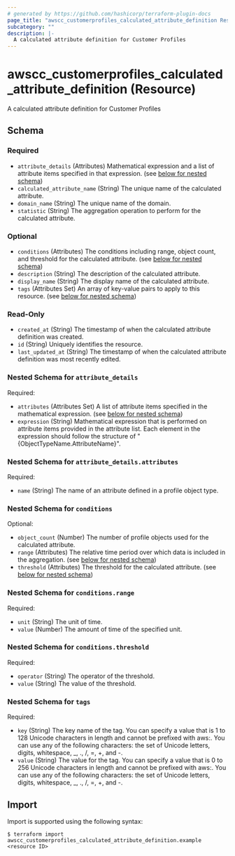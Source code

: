 ```yaml
---
# generated by https://github.com/hashicorp/terraform-plugin-docs
page_title: "awscc_customerprofiles_calculated_attribute_definition Resource - terraform-provider-awscc"
subcategory: ""
description: |-
  A calculated attribute definition for Customer Profiles
---
```


# awscc_customerprofiles_calculated_attribute_definition (Resource)

A calculated attribute definition for Customer Profiles



<!-- schema generated by tfplugindocs -->
## Schema

### Required

- `attribute_details` (Attributes) Mathematical expression and a list of attribute items specified in that expression. (see [below for nested schema](#nestedatt--attribute_details))
- `calculated_attribute_name` (String) The unique name of the calculated attribute.
- `domain_name` (String) The unique name of the domain.
- `statistic` (String) The aggregation operation to perform for the calculated attribute.

### Optional

- `conditions` (Attributes) The conditions including range, object count, and threshold for the calculated attribute. (see [below for nested schema](#nestedatt--conditions))
- `description` (String) The description of the calculated attribute.
- `display_name` (String) The display name of the calculated attribute.
- `tags` (Attributes Set) An array of key-value pairs to apply to this resource. (see [below for nested schema](#nestedatt--tags))

### Read-Only

- `created_at` (String) The timestamp of when the calculated attribute definition was created.
- `id` (String) Uniquely identifies the resource.
- `last_updated_at` (String) The timestamp of when the calculated attribute definition was most recently edited.

<a id="nestedatt--attribute_details"></a>
### Nested Schema for `attribute_details`

Required:

- `attributes` (Attributes Set) A list of attribute items specified in the mathematical expression. (see [below for nested schema](#nestedatt--attribute_details--attributes))
- `expression` (String) Mathematical expression that is performed on attribute items provided in the attribute list. Each element in the expression should follow the structure of "{ObjectTypeName.AttributeName}".

<a id="nestedatt--attribute_details--attributes"></a>
### Nested Schema for `attribute_details.attributes`

Required:

- `name` (String) The name of an attribute defined in a profile object type.



<a id="nestedatt--conditions"></a>
### Nested Schema for `conditions`

Optional:

- `object_count` (Number) The number of profile objects used for the calculated attribute.
- `range` (Attributes) The relative time period over which data is included in the aggregation. (see [below for nested schema](#nestedatt--conditions--range))
- `threshold` (Attributes) The threshold for the calculated attribute. (see [below for nested schema](#nestedatt--conditions--threshold))

<a id="nestedatt--conditions--range"></a>
### Nested Schema for `conditions.range`

Required:

- `unit` (String) The unit of time.
- `value` (Number) The amount of time of the specified unit.


<a id="nestedatt--conditions--threshold"></a>
### Nested Schema for `conditions.threshold`

Required:

- `operator` (String) The operator of the threshold.
- `value` (String) The value of the threshold.



<a id="nestedatt--tags"></a>
### Nested Schema for `tags`

Required:

- `key` (String) The key name of the tag. You can specify a value that is 1 to 128 Unicode characters in length and cannot be prefixed with aws:. You can use any of the following characters: the set of Unicode letters, digits, whitespace, _, ., /, =, +, and -.
- `value` (String) The value for the tag. You can specify a value that is 0 to 256 Unicode characters in length and cannot be prefixed with aws:. You can use any of the following characters: the set of Unicode letters, digits, whitespace, _, ., /, =, +, and -.

## Import

Import is supported using the following syntax:

```shell
$ terraform import awscc_customerprofiles_calculated_attribute_definition.example <resource ID>
```

